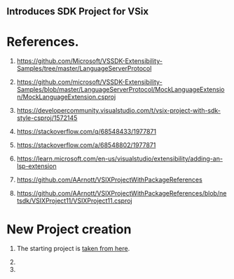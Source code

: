 ## Introduces SDK Project for VSix

# References.

1. https://github.com/Microsoft/VSSDK-Extensibility-Samples/tree/master/LanguageServerProtocol

2. https://github.com/microsoft/VSSDK-Extensibility-Samples/blob/master/LanguageServerProtocol/MockLanguageExtension/MockLanguageExtension.csproj

3. https://developercommunity.visualstudio.com/t/vsix-project-with-sdk-style-csproj/1572145

4. https://stackoverflow.com/q/68548433/1977871

5. https://stackoverflow.com/a/68548802/1977871

6. https://learn.microsoft.com/en-us/visualstudio/extensibility/adding-an-lsp-extension

7. https://github.com/AArnott/VSIXProjectWithPackageReferences

8. https://github.com/AArnott/VSIXProjectWithPackageReferences/blob/netsdk/VSIXProject11/VSIXProject11.csproj


# New Project creation

1. The starting project is [taken from here](https://github.com/microsoft/VSSDK-Extensibility-Samples/blob/master/LanguageServerProtocol/MockLanguageExtension/MockLanguageExtension.csproj). 

2. 

3. 